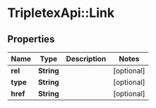 # TripletexApi::Link

## Properties
Name | Type | Description | Notes
------------ | ------------- | ------------- | -------------
**rel** | **String** |  | [optional] 
**type** | **String** |  | [optional] 
**href** | **String** |  | [optional] 



